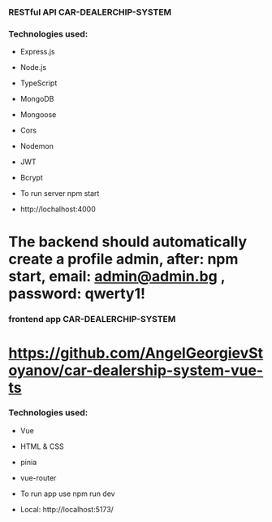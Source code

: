 ### RESTful API CAR-DEALERCHIP-SYSTEM

### Technologies used:

- Express.js
- Node.js
- TypeScript
- MongoDB
- Mongoose
- Cors
- Nodemon
- JWT
- Bcrypt

- To run server npm start
- http://lochalhost:4000

# The backend should automatically create a profile admin, after: npm start, email: admin@admin.bg , password: qwerty1!

### frontend app CAR-DEALERCHIP-SYSTEM

# https://github.com/AngelGeorgievStoyanov/car-dealership-system-vue-ts

### Technologies used:

- Vue
- HTML & CSS
- pinia
- vue-router

- To run app use npm run dev
- Local: http://localhost:5173/
